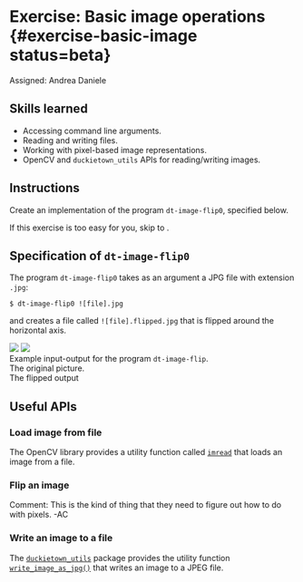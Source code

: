 # Exercise: Basic image operations {#exercise-basic-image status=beta}

Assigned: Andrea Daniele

## Skills learned

- Accessing command line arguments.
- Reading and writing files.
- Working with pixel-based image representations.
- OpenCV and `duckietown_utils` APIs for reading/writing images.


## Instructions

Create an implementation of the program `dt-image-flip0`, specified below.

If this exercise is too easy for you, skip to [](#exercise-specifications).


## Specification of `dt-image-flip0`

The program `dt-image-flip0` takes as an argument a JPG file with extension `.jpg`:

    $ dt-image-flip0 ![file].jpg

and creates a file called `![file].flipped.jpg` that is flipped around the horizontal axis.


<div figure-id="fig:example1" figure-class="flow-subfigures">
    <img figure-id="subfig:original1" src='image-ops-original.jpg'/>
    <img figure-id="subfig:flip1"     src='image-ops-flip.jpg'/>
</div>

<figcaption id="fig:example:caption">
Example input-output for the program <code>dt-image-flip</code>.
</figcaption>

<figcaption id="subfig:original1:caption">
The original picture.
</figcaption>

<figcaption id="subfig:flip1:caption">
The flipped output
</figcaption>


## Useful APIs

### Load image from file

The OpenCV library provides a utility function called [`imread`](http://docs.opencv.org/2.4/modules/highgui/doc/reading_and_writing_images_and_video.html#imread)
that loads an image from a file.


### Flip an image

<!-- The OpenCV library provides a utility function called [`flip`](http://docs.opencv.org/2.4/modules/core/doc/operations_on_arrays.html?highlight=flip#flip)
that flips an image around vertical, horizontal, or both axes. -->

Comment: This is the kind of thing that they need to figure out how to do
with pixels. -AC

### Write an image to a file

The [`duckietown_utils`](+software_devel#duckietown-utils-library)
package provides the utility function [`write_image_as_jpg()`](+software_devel#duckietown_utils-write_image_as_jpg)
that writes an image to a JPEG file.
